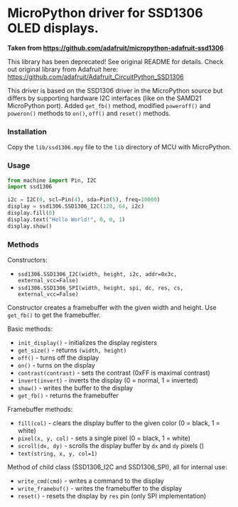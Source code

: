 # MicroPython driver for SSD1306 OLED displays.

**Taken from https://github.com/adafruit/micropython-adafruit-ssd1306**

This library has been deprecated! See original README for details.
Check out original library from Adafruit here:</BR>
https://github.com/adafruit/Adafruit_CircuitPython_SSD1306


This driver is based on the SSD1306 driver in the MicroPython source but differs by supporting hardware I2C interfaces (like on the SAMD21 MicroPython port). Added `get_fb()` method, modified `poweroff()` and `poweron()` methods to `on()`, `off()` and `reset()` methods.

### Installation
Copy the `lib/ssd1306.mpy` file to the `lib` directory of MCU with MicroPython.

### Usage
```python
from machine import Pin, I2C
import ssd1306

i2c = I2C(0, scl=Pin(4), sda=Pin(5), freq=10000)
display = ssd1306.SSD1306_I2C(128, 64, i2c)
display.fill(0)
display.text("Hello World!", 0, 0, 1)
display.show()
```

### Methods
Constructors:

* `ssd1306.SSD1306_I2C(width, height, i2c, addr=0x3c, external_vcc=False)`
* `ssd1306.SSD1306_SPI(width, height, spi, dc, res, cs, external_vcc=False)`

Constructor creates a framebuffer with the given width and height. Use `get_fb()` to get the framebuffer.

Basic methods:
* `init_display()` - initializes the display registers
* `get_size()` - returns `(width, height)`
* `off()` - turns off the display
* `on()` - turns on the display
* `contrast(contrast)` - sets the contrast (0xFF is maximal contrast)
* `invert(invert)` - inverts the display (0 = normal, 1 = inverted)
* `show()` - writes the buffer to the display
* `get_fb()` - returns the framebuffer

Framebuffer methods:
* `fill(col)` - clears the display buffer to the given color (0 = black, 1 = white)
* `pixel(x, y, col)` - sets a single pixel (0 = black, 1 = white)
* `scroll(dx, dy)` - scrolls the display buffer by `dx` and `dy` pixels ()
* `text(string, x, y, col=1)`

Method of child class (SSD1306_I2C and SSD1306_SPI), all for internal use:
* `write_cmd(cmd)` - writes a command to the display
* `write_framebuf()` - writes the framebuffer to the display
* `reset()` - resets the display by `res` pin (only SPI implementation)
